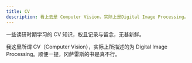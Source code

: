 ```yaml
---
title: CV
description: 看上去是 Computer Vision，实际上是Digital Image Processing。
---
```


一些读研时期学习的 CV 知识，权且记录与留念，无甚新鲜。

我这里所谓 CV（Computer Vision），实际上所描述的为 Digital Image Processing。顺便一提，冈萨雷斯的书是真不行。